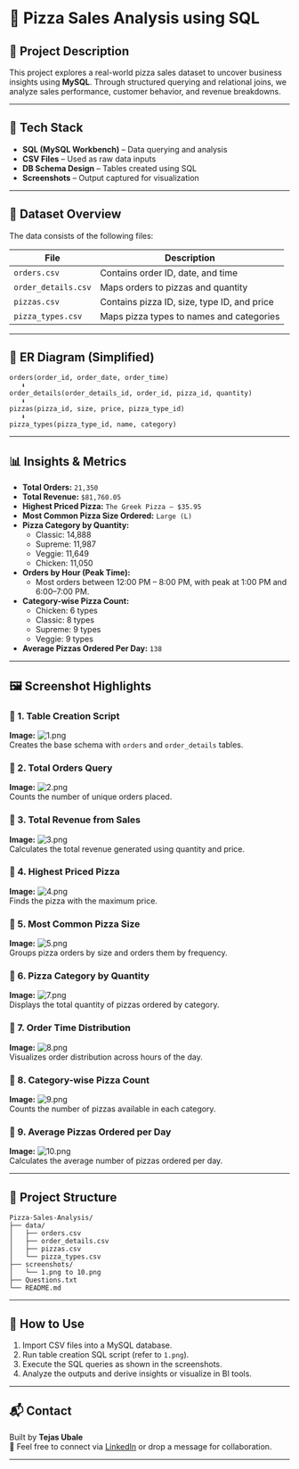 
# 🍕 Pizza Sales Analysis using SQL

## 📌 Project Description

This project explores a real-world pizza sales dataset to uncover business insights using **MySQL**. Through structured querying and relational joins, we analyze sales performance, customer behavior, and revenue breakdowns.

---

## 🧰 Tech Stack

- **SQL (MySQL Workbench)** – Data querying and analysis  
- **CSV Files** – Used as raw data inputs  
- **DB Schema Design** – Tables created using SQL  
- **Screenshots** – Output captured for visualization

---

## 📂 Dataset Overview

The data consists of the following files:

| File | Description |
|------|-------------|
| `orders.csv` | Contains order ID, date, and time |
| `order_details.csv` | Maps orders to pizzas and quantity |
| `pizzas.csv` | Contains pizza ID, size, type ID, and price |
| `pizza_types.csv` | Maps pizza types to names and categories |

---

## 🧾 ER Diagram (Simplified)

```
orders(order_id, order_date, order_time)
   ⬇
order_details(order_details_id, order_id, pizza_id, quantity)
   ⬇
pizzas(pizza_id, size, price, pizza_type_id)
   ⬇
pizza_types(pizza_type_id, name, category)
```

---

## 📊 Insights & Metrics

- **Total Orders:** `21,350`
- **Total Revenue:** `$81,760.05`
- **Highest Priced Pizza:** `The Greek Pizza – $35.95`
- **Most Common Pizza Size Ordered:** `Large (L)`
- **Pizza Category by Quantity:**
  - Classic: 14,888  
  - Supreme: 11,987  
  - Veggie: 11,649  
  - Chicken: 11,050
- **Orders by Hour (Peak Time):**
  - Most orders between 12:00 PM – 8:00 PM, with peak at 1:00 PM and 6:00–7:00 PM.
- **Category-wise Pizza Count:**
  - Chicken: 6 types  
  - Classic: 8 types  
  - Supreme: 9 types  
  - Veggie: 9 types
- **Average Pizzas Ordered Per Day:** `138`

---

## 🖼️ Screenshot Highlights

### 📌 1. Table Creation Script
**Image:** ![1.png](screenshots/1.png)  
Creates the base schema with `orders` and `order_details` tables.

### 📌 2. Total Orders Query
**Image:** ![2.png](screenshots/2.png)  
Counts the number of unique orders placed.

### 📌 3. Total Revenue from Sales
**Image:** ![3.png](screenshots/3.png)  
Calculates the total revenue generated using quantity and price.

### 📌 4. Highest Priced Pizza
**Image:** ![4.png](screenshots/4.png)  
Finds the pizza with the maximum price.

### 📌 5. Most Common Pizza Size
**Image:** ![5.png](screenshots/5.png)  
Groups pizza orders by size and orders them by frequency.

### 📌 6. Pizza Category by Quantity
**Image:** ![7.png](screenshots/7.png)  
Displays the total quantity of pizzas ordered by category.

### 📌 7. Order Time Distribution
**Image:** ![8.png](screenshots/8.png)  
Visualizes order distribution across hours of the day.

### 📌 8. Category-wise Pizza Count
**Image:** ![9.png](screenshots/9.png)  
Counts the number of pizzas available in each category.

### 📌 9. Average Pizzas Ordered per Day
**Image:** ![10.png](screenshots/10.png)  
Calculates the average number of pizzas ordered per day.

---

## 📁 Project Structure

```
Pizza-Sales-Analysis/
├── data/
│   ├── orders.csv
│   ├── order_details.csv
│   ├── pizzas.csv
│   └── pizza_types.csv
├── screenshots/
│   └── 1.png to 10.png
├── Questions.txt
└── README.md
```

---

## 🚀 How to Use

1. Import CSV files into a MySQL database.
2. Run table creation SQL script (refer to `1.png`).
3. Execute the SQL queries as shown in the screenshots.
4. Analyze the outputs and derive insights or visualize in BI tools.

---

## 📬 Contact

Built by **Tejas Ubale**  
📧 Feel free to connect via [LinkedIn](#) or drop a message for collaboration.

---
